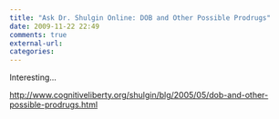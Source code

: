 ```yaml
---
title: "Ask Dr. Shulgin Online: DOB and Other Possible Prodrugs"
date: 2009-11-22 22:49
comments: true
external-url:
categories:
---
```

Interesting...

<http://www.cognitiveliberty.org/shulgin/blg/2005/05/dob-and-other-possible-prodrugs.html>
